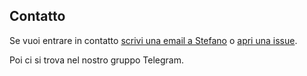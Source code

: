 ## Contatto
Se vuoi entrare in contatto [scrivi una email a Stefano](mailto:stefano.cecere@gmail.com) o [apri una issue](https://github.com/m5sx/m5sx.github.io/issues).

Poi ci si trova nel nostro gruppo Telegram.
